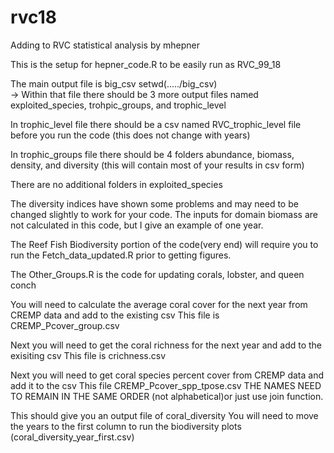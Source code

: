 # rvc18
Adding to RVC statistical analysis by mhepner

This is the setup for hepner_code.R to be easily run as RVC_99_18

The main output file is big_csv        setwd(...../big_csv)  
  -> Within that file there should be 3 more output files named exploited_species, trohpic_groups, and trophic_level

In trophic_level file there should be a csv named RVC_trophic_level file before you run the code (this does not change with years)

In trophic_groups file there should be 4 folders abundance, biomass, density, and diversity (this will contain most of your results in csv form)

There are no additional folders in exploited_species

The diversity indices have shown some problems and may need to be changed slightly to work for your code. The inputs for domain biomass are not calculated in this code, but I give an example of one year. 

The Reef Fish Biodiversity portion of the code(very end) will require you to run the Fetch_data_updated.R prior to getting figures. 







The Other_Groups.R is the code for updating corals, lobster, and queen conch

You will need to calculate the average coral cover for the next year from CREMP data and add to the existing csv
    This file is CREMP_Pcover_group.csv
    
Next you will need to get the coral richness for the next year and add to the exisiting csv
    This file is crichness.csv

Next you will need to get coral species percent cover from CREMP data and add it to the csv
    This file CREMP_Pcover_spp_tpose.csv
      THE NAMES NEED TO REMAIN IN THE SAME ORDER (not alphabetical)or just use join function.

This should give you an output file of coral_diversity
  You will need to move the years to the first column to run the biodiversity plots (coral_diversity_year_first.csv)
  
